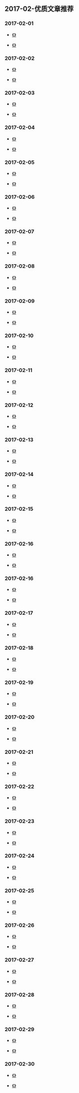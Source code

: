 

## 2017-02-优质文章推荐


### 2017-02-01

- [《》]()

- [《》]()


### 2017-02-02

- [《》]()

- [《》]()

### 2017-02-03

- [《》]()

- [《》]()

### 2017-02-04

- [《》]()

- [《》]()


### 2017-02-05

- [《》]()

- [《》]()


### 2017-02-06

- [《》]()

- [《》]()



### 2017-02-07

- [《》]()

- [《》]()


### 2017-02-08

- [《》]()

- [《》]()


### 2017-02-09

- [《》]()

- [《》]()



### 2017-02-10

- [《》]()

- [《》]()


### 2017-02-11

- [《》]()

- [《》]()


### 2017-02-12

- [《》]()

- [《》]()


### 2017-02-13

- [《》]()

- [《》]()

### 2017-02-14

- [《》]()

- [《》]()


### 2017-02-15

- [《》]()

- [《》]()


### 2017-02-16

- [《》]()

- [《》]()



### 2017-02-16

- [《》]()

- [《》]()


### 2017-02-17

- [《》]()

- [《》]()


### 2017-02-18

- [《》]()

- [《》]()

### 2017-02-19

- [《》]()

- [《》]()

### 2017-02-20

- [《》]()

- [《》]()


### 2017-02-21

- [《》]()

- [《》]()


### 2017-02-22

- [《》]()

- [《》]()


### 2017-02-23

- [《》]()

- [《》]()


### 2017-02-24

- [《》]()

- [《》]()


### 2017-02-25

- [《》]()

- [《》]()


### 2017-02-26

- [《》]()

- [《》]()


### 2017-02-27

- [《》]()

- [《》]()


### 2017-02-28

- [《》]()

- [《》]()


### 2017-02-29

- [《》]()

- [《》]()


### 2017-02-30


- [《》]()

- [《》]()


